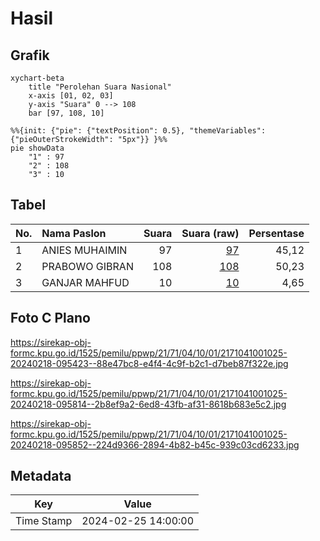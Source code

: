 # Hasil

## Grafik

```mermaid
xychart-beta
    title "Perolehan Suara Nasional"
    x-axis [01, 02, 03]
    y-axis "Suara" 0 --> 108
    bar [97, 108, 10]
```

```mermaid
%%{init: {"pie": {"textPosition": 0.5}, "themeVariables": {"pieOuterStrokeWidth": "5px"}} }%%
pie showData
    "1" : 97
    "2" : 108
    "3" : 10
```

## Tabel

| No. | Nama Paslon    | Suara | Suara (raw) | Persentase |
|:--- |:-------------- | -----:| -----------:| ----------:|
| 1   | ANIES MUHAIMIN | 97    | [97][p-1]   | 45,12      |
| 2   | PRABOWO GIBRAN | 108   | [108][p-2]  | 50,23      |
| 3   | GANJAR MAHFUD  | 10    | [10][p-3]   | 4,65       |


[p-1]: https://github.com/gigit-pemilu/pemilu-2024/blob/main/pilpres/hitung-suara/sub/21-kepulauan-riau/sub/71-kota-batam/sub/04-nongsa/sub/1001-sambau/sub/025-tps/sub/paslon-1.txt
[p-2]: https://github.com/gigit-pemilu/pemilu-2024/blob/main/pilpres/hitung-suara/sub/21-kepulauan-riau/sub/71-kota-batam/sub/04-nongsa/sub/1001-sambau/sub/025-tps/sub/paslon-2.txt
[p-3]: https://github.com/gigit-pemilu/pemilu-2024/blob/main/pilpres/hitung-suara/sub/21-kepulauan-riau/sub/71-kota-batam/sub/04-nongsa/sub/1001-sambau/sub/025-tps/sub/paslon-3.txt

## Foto C Plano

https://sirekap-obj-formc.kpu.go.id/1525/pemilu/ppwp/21/71/04/10/01/2171041001025-20240218-095423--88e47bc8-e4f4-4c9f-b2c1-d7beb87f322e.jpg

https://sirekap-obj-formc.kpu.go.id/1525/pemilu/ppwp/21/71/04/10/01/2171041001025-20240218-095814--2b8ef9a2-6ed8-43fb-af31-8618b683e5c2.jpg

https://sirekap-obj-formc.kpu.go.id/1525/pemilu/ppwp/21/71/04/10/01/2171041001025-20240218-095852--224d9366-2894-4b82-b45c-939c03cd6233.jpg


## Metadata

| Key        | Value               |
| ---------- | ------------------- |
| Time Stamp | 2024-02-25 14:00:00 |



